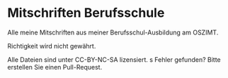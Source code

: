 # Mitschriften Berufsschule

Alle meine Mitschriften aus meiner Berufsschul-Ausbildung am OSZIMT.

Richtigkeit wird nicht gewährt.

Alle Dateien sind unter CC-BY-NC-SA lizensiert.
s
Fehler gefunden? Bitte erstellen Sie einen Pull-Request.
